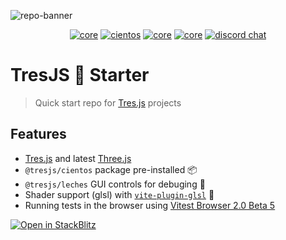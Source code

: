 ![repo-banner](https://github.com/Tresjs/playground/raw/main/public/github-banner.png)

<p align="center">
  <a href="https://www.npmjs.com/package/@tresjs/core"><img src="https://img.shields.io/npm/v/@tresjs/core/latest.svg?label=core&color=%2382DBCA" alt="core"></a>
   <a href="https://www.npmjs.com/package/@tresjs/cientos"><img src="https://img.shields.io/npm/v/@tresjs/cientos/latest.svg?label=cientos&color=%23f19b00" alt="cientos"></a>
  <a href="https://www.npmjs.com/package/three"><img src="https://img.shields.io/npm/v/three/latest.svg?label=%20&logo=threedotjs&color=f4f4f4&logoColor=black" alt="core"></a>
    <a href="https://www.npmjs.com/package/vite"><img src="https://img.shields.io/npm/v/vite/latest.svg?label=%20&logo=vite&color=AE58FF&logoColor=FFB310" alt="core"></a>
  <a href="https://discord.gg/UCr96AQmWn"><img src="https://img.shields.io/badge/chat-discord-purple?style=flat&logo=discord" alt="discord chat"></a>
</p>

# TresJS 🚀 Starter

> Quick start repo for [Tres.js](https://tresjs.org) projects

## Features

- [Tres.js](https://tresjs.org) and latest [Three.js](https://threejs.org)
- `@tresjs/cientos` package pre-installed 📦
- `@tresjs/leches` GUI controls for debuging 🍰
- Shader support (glsl) with [`vite-plugin-glsl`](https://github.com/UstymUkhman/vite-plugin-glsl) 🎨
- Running tests in the browser using [Vitest Browser 2.0 Beta 5](https://github.com/vitest-dev/vitest)


[![Open in StackBlitz](https://developer.stackblitz.com/img/open_in_stackblitz.svg)](https://stackblitz.com/github/userquin/tresjs-vitest-browser-tests)
